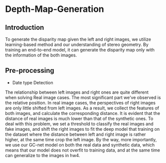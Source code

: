 # Depth-Map-Generation

## Introduction
To generate the disparity map given the left and right images, we utilize
learning-based method and our understanding of stereo geometry. By training
an end-to-end model, it can generate the disparity map only with the
information of the both images.

## Pre-processing

* Date type Detection

The relationship between left images and right ones are quite different when solving Real image cases. The most significant part we've observed is the relative position. In real image cases, the perspectives of right images are only little shifted from left images.
As a result, we collect the features of both images, and calculate the corresponding distance. It is evident that the distance of real images is much lower than that of the synthetic ones. To deal with this problem, we set a threshold to classify the real images and fake images, and shift the right images to fit the deep model that training on the dataset where the distance between left and right image is rather higher, at the same time crop the left image.
By the way, more importantly, we use our GC-net model on both the real data and synthetic data, which means that our model does not overfit to training data, and at the same time can generalize to the images in hw4.
